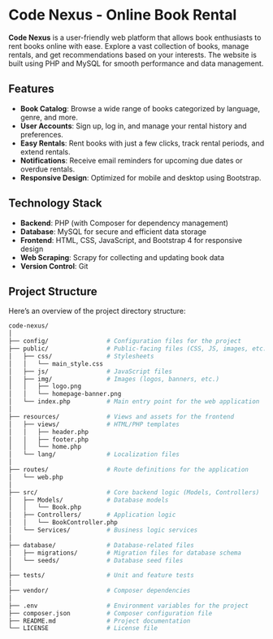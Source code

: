 # Code Nexus - Online Book Rental

**Code Nexus** is a user-friendly web platform that allows book enthusiasts to rent books online with ease. Explore a vast collection of books, manage rentals, and get recommendations based on your interests. The website is built using PHP and MySQL for smooth performance and data management.

## Features

- **Book Catalog**: Browse a wide range of books categorized by language, genre, and more.
- **User Accounts**: Sign up, log in, and manage your rental history and preferences.
- **Easy Rentals**: Rent books with just a few clicks, track rental periods, and extend rentals.
- **Notifications**: Receive email reminders for upcoming due dates or overdue rentals.
- **Responsive Design**: Optimized for mobile and desktop using Bootstrap.

## Technology Stack

- **Backend**: PHP (with Composer for dependency management)
- **Database**: MySQL for secure and efficient data storage
- **Frontend**: HTML, CSS, JavaScript, and Bootstrap 4 for responsive design
- **Web Scraping**: Scrapy for collecting and updating book data
- **Version Control**: Git

## Project Structure

Here’s an overview of the project directory structure:

```bash
code-nexus/
│
├── config/                # Configuration files for the project
├── public/                # Public-facing files (CSS, JS, images, etc.)
│   ├── css/               # Stylesheets
│   │   └── main_style.css
│   ├── js/                # JavaScript files
│   ├── img/               # Images (logos, banners, etc.)
│   │   ├── logo.png
│   │   └── homepage-banner.png
│   └── index.php          # Main entry point for the web application
│
├── resources/             # Views and assets for the frontend
│   ├── views/             # HTML/PHP templates
│   │   ├── header.php
│   │   ├── footer.php
│   │   └── home.php
│   └── lang/              # Localization files
│
├── routes/                # Route definitions for the application
│   └── web.php
│
├── src/                   # Core backend logic (Models, Controllers)
│   ├── Models/            # Database models
│   │   └── Book.php
│   ├── Controllers/       # Application logic
│   │   └── BookController.php
│   └── Services/          # Business logic services
│
├── database/              # Database-related files
│   ├── migrations/        # Migration files for database schema
│   └── seeds/             # Database seed files
│
├── tests/                 # Unit and feature tests
│
├── vendor/                # Composer dependencies
│
├── .env                   # Environment variables for the project
├── composer.json          # Composer configuration file
├── README.md              # Project documentation
└── LICENSE                # License file
```
